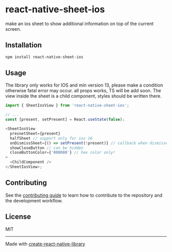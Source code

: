 # react-native-sheet-ios

make an ios sheet to show additional information on top of the current screen.

## Installation

```sh
npm install react-native-sheet-ios
```

## Usage

The library only works for IOS and min version 13, please make a condition otherwise fatal error may occur.
all props works, TS will be add soon.
The view inside the sheet is a child component, styles should be written there.

```js
import { SheetIosView } from 'react-native-sheet-ios';

// ...
const [present, setPresent] = React.useState(false);

<SheetIosView
  presnetSheet={present}
  halfSheet // support only for ios 16
  onDismissSheet={() => setPresent(!present)} // callback when dismissed
  showCloseButton // can be hidden
  closeButtonColor={'000080'} // hex color only!
>
  <ChildComponent />
</SheetIosView>;
```

## Contributing

See the [contributing guide](CONTRIBUTING.md) to learn how to contribute to the repository and the development workflow.

## License

MIT

---

Made with [create-react-native-library](https://github.com/callstack/react-native-builder-bob)
